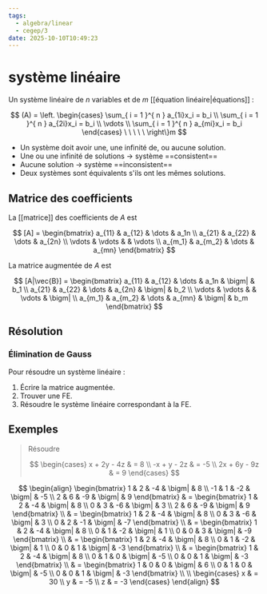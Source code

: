 ```yaml
---
tags:
  - algebra/linear
  - cegep/3
date: 2025-10-10T10:49:23
---
```


# système linéaire

Un système linéaire de $n$ variables et de $m$ [[équation linéaire|équations]] :

$$
(A) = \left. \begin{cases}
\sum_{ i = 1 }^{ n } a_{1i}x_i = b_i \\
\sum_{ i = 1 }^{ n } a_{2i}x_i = b_i \\
\vdots \\
\sum_{ i = 1 }^{ n } a_{mi}x_i = b_i
\end{cases} \ \ \ \ \ \right\}m
$$

- Un système doit avoir une, une infinité de, ou aucune solution.
- Une ou une infinité de solutions -> système ==consistent==
- Aucune solution -> système ==inconsistent==
- Deux systèmes sont équivalents s'ils ont les mêmes solutions.

## Matrice des coefficients

La [[matrice]] des coefficients de $A$ est

$$
[A] = \begin{bmatrix}
a_{11} & a_{12} & \dots & a_1n \\
a_{21} & a_{22} & \dots & a_{2n} \\
\vdots & \vdots & & \vdots \\
a_{m_1} & a_{m_2} & \dots & a_{mn}
\end{bmatrix}
$$

La matrice augmentée de $A$ est

$$
[A|\vec{B}] = \begin{bmatrix}
a_{11} & a_{12} & \dots & a_1n & \bigm| & b_1 \\
a_{21} & a_{22} & \dots & a_{2n} & \bigm| & b_2 \\
\vdots & \vdots & & \vdots & \bigm| \\
a_{m_1} & a_{m_2} & \dots & a_{mn} & \bigm| & b_m
\end{bmatrix}
$$

## Résolution

### Élimination de Gauss

Pour résoudre un système linéaire :

1. Écrire la matrice augmentée.
2. Trouver une FE.
3. Résoudre le système linéaire correspondant à la FE.

## Exemples

> Résoudre
> 
> $$
> \begin{cases}
> x + 2y - 4z & = 8 \\
> -x + y - 2z & = -5 \\
> 2x + 6y - 9z & = 9
> \end{cases}
> $$

$$
\begin{align}
\begin{bmatrix}
1 & 2 & -4 & \bigm| & 8 \\
-1 & 1 & -2 & \bigm| & -5 \\
2 & 6 & -9 & \bigm| & 9
\end{bmatrix} & = \begin{bmatrix}
1 & 2 & -4 & \bigm| & 8 \\
0 & 3 & -6 & \bigm| & 3 \\
2 & 6 & -9 & \bigm| & 9
\end{bmatrix} \\
 & = \begin{bmatrix}
1 & 2 & -4 & \bigm| & 8 \\
0 & 3 & -6 & \bigm| & 3 \\
0 & 2 & -1 & \bigm| & -7
\end{bmatrix} \\
 & = \begin{bmatrix}
1 & 2 & -4 & \bigm| & 8 \\
0 & 1 & -2 & \bigm| & 1 \\
0 & 0 & 3 & \bigm| & -9
\end{bmatrix} \\
 & = \begin{bmatrix}
1 & 2 & -4 & \bigm| & 8 \\
0 & 1 & -2 & \bigm| & 1 \\
0 & 0 & 1 & \bigm| & -3
\end{bmatrix} \\
 & = \begin{bmatrix}
1 & 2 & -4 & \bigm| & 8 \\
0 & 1 & 0 & \bigm| & -5 \\
0 & 0 & 1 & \bigm| & -3
\end{bmatrix} \\
 & = \begin{bmatrix}
1 & 0 & 0 & \bigm| & 6 \\
0 & 1 & 0 & \bigm| & -5 \\
0 & 0 & 1 & \bigm| & -3
\end{bmatrix} \\
 \\
\begin{cases}
x & = 30 \\
y & = -5 \\
z & = -3
\end{cases}
\end{align}
$$